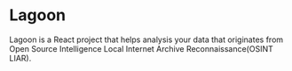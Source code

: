 # Lagoon
Lagoon is a React project that helps analysis your data that originates from Open Source Intelligence Local Internet 
Archive Reconnaissance(OSINT LIAR).
